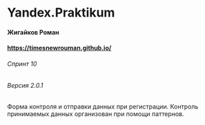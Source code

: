 # Yandex.Praktikum
#### Жигайков Роман
#### https://timesnewrouman.github.io/
###### Спринт 10
###### Версия 2.0.1

Форма контроля и отправки данных при регистрации. Контроль принимаемых данных организован при помощи паттернов.
